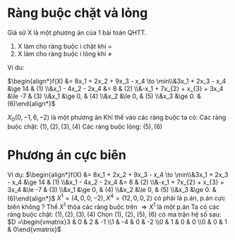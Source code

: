 # Ràng buộc chặt và lỏng
Giả sử X là một phương án của 1 bài toán QHTT.
1. X làm cho ràng buộc i chặt khi $=$
2. X làm cho ràng buộc i lỏng khi $\not=$

$\text{Ví du: }$

$\begin{align*}f(X) &= 8x_1 + 2x_2 + 9x_3 - x_4 \to \min\\&3x_1 + 2x_3 - x_4 &\ge 14 & (1) \\&x_1 - 4x_2 - 2x_4 &= 8 & (2) \\&-x_1 + 7x_{2} + x_{3} + 3x_4 &\le -7 & (3) \\&x_1 &\ge 0, & (4) \\&x_2 &\le 0, & (5) \\&x_3 &\ge 0. & (6)\end{align*}$

$X_{0}(0, -1, 6, -2) \text{ là một phương án}$
$\text{Khi thế vào các ràng buộc ta có: }$
$\text{Các ràng buộc chặt: } (1), (2), (3), (4)$
$\text{Các ràng buộc lỏng: } (5), (6)$

# Phương án cực biên
$\text{Ví dụ: }$
$\begin{align*}f(X) &= 8x_1 + 2x_2 + 9x_3 - x_4 \to \min\\&3x_1 + 2x_3 - x_4 &\ge 14 & (1) \\&x_1 - 4x_2 - 2x_4 &= 8 & (2) \\&-x_1 + 7x_{2} + x_{3} + 3x_4 &\le -7 & (3) \\&x_1 &\ge 0, & (4) \\&x_2 &\le 0, & (5) \\&x_3 &\ge 0. & (6)\end{align*}$
$X^1 = (4, 0, 0, -2), X^4 = (12, 0, 0, 2) \text{ có phải là p.án, p.án cực biên không ?}$
$\text{Thế } X^{1} \text{ thỏa các ràng buộc trên } \Rightarrow X^{1} \text{ là một p.án}$
$\text{Ta có } \text{các ràng buộc chặt: } (1), (2), (3), (4)$
$\text{Chọn (1), (2), (5), (6) có ma trận hệ số sau: }$
$D =\begin{vmatrix}3 & 0 & 2 & -1 \\1 & -4 & 0 & -2 \\0 & 1 & 0 & 0 \\0 & 0 & 1 & 0\end{vmatrix}$